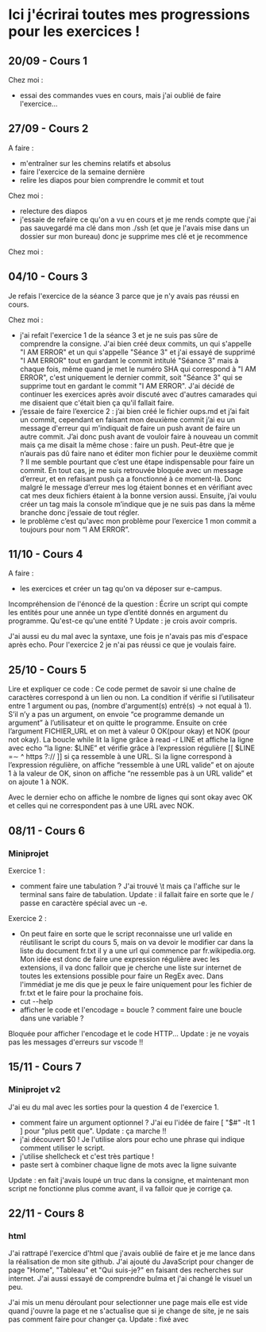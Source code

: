 # Ici j'écrirai toutes mes progressions pour les exercices !
## 20/09 -  Cours 1
Chez moi :
- essai des commandes vues en cours, mais j'ai oublié de faire l'exercice...

## 27/09 - Cours 2
A faire :
- m'entraîner sur les chemins relatifs et absolus
- faire l'exercice de la semaine dernière
- relire les diapos pour bien comprendre le commit et tout

Chez moi :
- relecture des diapos
- j'essaie de refaire ce qu'on a vu en cours et je me rends compte que j'ai pas
sauvegardé ma clé dans mon ./ssh (et que je l'avais mise dans un dossier sur mon
bureau) donc je supprime mes clé et je recommence

Chez moi :
## 04/10 - Cours 3
Je refais l'exercice de la séance 3 parce que je n'y avais pas réussi en cours.

Chez moi :
- j'ai refait l'exercice 1 de la séance 3 et je ne suis pas sûre de comprendre
la consigne. J'ai bien créé deux commits, un qui s'appelle "I AM ERROR" et un
qui s'appelle "Séance 3" et j'ai essayé de supprimé "I AM ERROR" tout en gardant
le commit intitulé "Séance 3" mais à chaque fois, même quand je met le numéro
SHA qui correspond à "I AM ERROR", c'est uniquement le dernier commit, soit
"Séance 3" qui se supprime tout en gardant le commit "I AM ERROR". J'ai
décidé de continuer les exercices après avoir discuté avec d'autres camarades
qui me disaient que c'était bien ça qu'il fallait faire.
- j’essaie de faire l’exercice 2 : j’ai bien créé le fichier oups.md et j’ai
fait un commit, cependant en faisant mon deuxième commit j’ai eu un message
d'erreur qui m'indiquait de faire un push avant de faire un autre commit.
J’ai donc push avant de vouloir faire à nouveau un commit mais ça me disait
la même chose : faire un push. Peut-être que je n’aurais pas dû faire nano
et éditer mon fichier pour le deuxième commit ? Il me semble pourtant que c’est
une étape indispensable pour faire un commit. En tout cas, je me suis retrouvée
bloquée avec un message d’erreur, et en refaisant push ça a fonctionné à ce
moment-là. Donc malgré le message d’erreur mes log étaient bonnes et en vérifiant
avec cat mes deux fichiers étaient à la bonne version aussi. Ensuite, j’ai voulu
créer un tag mais la console m’indique que je ne suis pas dans la même branche
donc j’essaie de tout régler.
- le problème c’est qu'avec mon problème pour l’exercice 1 mon commit a toujours
pour nom “I AM ERROR”.

## 11/10 - Cours 4
A faire :
- les exercices et créer un tag qu'on va déposer sur e-campus.

Incompréhension de l'énoncé de la question : Écrire un script qui compte les 
entités pour une année un type d’entité donnés en argument du programme.
Qu'est-ce qu'une entité ? Update : je crois avoir compris.

J'ai aussi eu du mal avec la syntaxe, une fois je n'avais pas mis d'espace après echo.
Pour l'exercice 2 je n'ai pas réussi ce que je voulais faire.

## 25/10 - Cours 5
Lire et expliquer ce code : 
Ce code permet de savoir si une chaîne de caractères correspond à un lien ou non.
La condition if vérifie si l’utilisateur entre 1 argument ou pas, (nombre 
d'argument(s) entré(s) → not equal à 1). S’il n’y a pas un argument, on envoie 
“ce programme demande un argument” à l’utilisateur et on quitte le programme.
Ensuite on crée l’argument FICHIER_URL et on  met à valeur 0 OK(pour okay) et NOK
(pour not okay). La boucle while lit la ligne grâce à read -r LINE et affiche la 
ligne avec echo “la ligne: $LINE” et vérifie grâce à l’expression régulière 
[[ $LINE =∼ ^ https ?:// ]] si ça ressemble à une URL. Si la ligne correspond à 
l’expression régulière, on affiche “ressemble à une URL valide” et on ajoute 1 
à la valeur de OK, sinon on affiche “ne ressemble pas à un URL valide” et on 
ajoute 1 à NOK.


Avec le dernier echo on affiche le nombre de lignes qui sont okay avec OK et 
celles qui ne correspondent pas à une URL avec NOK. 

## 08/11 - Cours 6
### Miniprojet
Exercice 1 :
- comment faire une tabulation ? J'ai trouvé \t mais ça l'affiche sur le terminal sans 
faire de tabulation.
Update : il fallait faire en sorte que le / passe en caractère spécial
avec un -e.

Exercice 2 :
- On peut faire en sorte que le script reconnaisse une url valide en réutilisant le
script du cours 5, mais on va devoir le modifier car dans la liste du document 
fr.txt il y a une url qui commence par fr.wikipedia.org. Mon idée est donc de faire
une expression régulière avec les extensions, il va donc falloir que je cherche une
liste sur internet de toutes les extensions possible pour faire un RegEx avec.
Dans l'immédiat je me dis que je peux le faire uniquement pour les fichier de
fr.txt et le faire pour la prochaine fois.
- cut --help
- afficher le code et l'encodage = boucle ? comment faire une boucle dans une variable ?

Bloquée pour afficher l'encodage et le code HTTP...
Update : je ne voyais pas les messages d'erreurs sur vscode !! 

## 15/11 - Cours 7
### Miniprojet v2
J'ai eu du mal avec les sorties pour la question 4 de l'exercice 1. 
- comment faire un argument optionnel ? J'ai eu l'idée de faire [ "$#" -lt 1 ] pour "plus
petit que". Update : ça marche !! 
- j'ai découvert $0 ! Je l'utilise alors pour echo une phrase qui indique comment utiliser
le script.
- j'utilise shellcheck et c'est très partique !
- paste sert à combiner chaque ligne de mots avec la ligne suivante

Update : en fait j'avais loupé un truc dans la consigne, et maintenant mon script ne 
fonctionne plus comme avant, il va falloir que je corrige ça.

## 22/11 - Cours 8 
### html
J'ai rattrapé l'exercice d'html que j'avais oublié de faire et je me lance dans la
réalisation de mon site github. J'ai ajouté du JavaScript pour changer de page "Home",
"Tableau" et "Qui suis-je?" en faisant des recherches sur internet. J'ai aussi 
essayé de comprendre bulma et j'ai changé le visuel un peu.

J'ai mis un menu déroulant pour selectionner une page mais elle est vide quand j'ouvre
la page et ne s'actualise que si je change de site, je ne sais pas comment faire pour
changer ça. Update : fixé avec <body on load="changeContent()"> 

